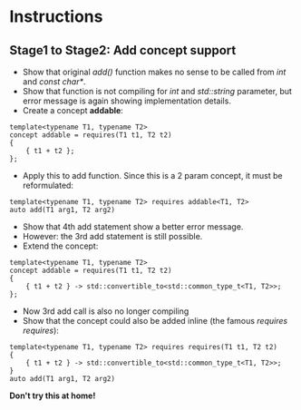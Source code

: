 # Instructions
## Stage1 to Stage2: Add concept support
* Show that original _add()_ function makes no sense to be called from _int_ and _const char*_.
* Show that function is not compiling for _int_ and _std::string_ parameter, but error message is again showing implementation details.
* Create a concept __addable__:
```
template<typename T1, typename T2>
concept addable = requires(T1 t1, T2 t2)
{
    { t1 + t2 };
};
```
* Apply this to add function. Since this is a 2 param concept, it must be reformulated:
```
template<typename T1, typename T2> requires addable<T1, T2>
auto add(T1 arg1, T2 arg2)
```
* Show that 4th add statement show a better error message.
* However: the 3rd add statement is still possible.
* Extend the concept:
```
template<typename T1, typename T2>
concept addable = requires(T1 t1, T2 t2)
{
    { t1 + t2 } -> std::convertible_to<std::common_type_t<T1, T2>>;
};
```
* Now 3rd add call is also no longer compiling
* Show that the concept could also be added inline (the famous _requires requires_):
```
template<typename T1, typename T2> requires requires(T1 t1, T2 t2)
{
    { t1 + t2 } -> std::convertible_to<std::common_type_t<T1, T2>>;
}
auto add(T1 arg1, T2 arg2)
```
__Don't try this at home!__